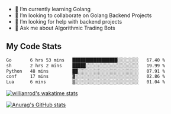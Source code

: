 
- 🌱 I’m currently learning Golang
- 👯 I’m looking to collaborate on Golang Backend Projects
- 🤔 I’m looking for help with backend projects
- 💬 Ask me about Algorithmic Trading Bots

## My Code Stats

<!--START_SECTION:waka-->

```txt
Go       6 hrs 53 mins   █████████████████░░░░░░░░   67.40 %
sh       2 hrs 2 mins    █████░░░░░░░░░░░░░░░░░░░░   19.99 %
Python   48 mins         ██░░░░░░░░░░░░░░░░░░░░░░░   07.91 %
conf     17 mins         ▓░░░░░░░░░░░░░░░░░░░░░░░░   02.86 %
Lua      6 mins          ▒░░░░░░░░░░░░░░░░░░░░░░░░   01.04 %
```

<!--END_SECTION:waka-->

[![willianrod's wakatime stats](https://github-readme-stats.vercel.app/api/wakatime?username=holdandup&layout=compact&theme=react&custom_title=Wakatime%20All%20Time%20Stats&langs_count=8)](https://github.com/anuraghazra/github-readme-stats)

[![Anurag's GitHub stats](https://github-readme-stats.vercel.app/api?username=Kevinbarrero)](https://github.com/anuraghazra/github-readme-stats)




